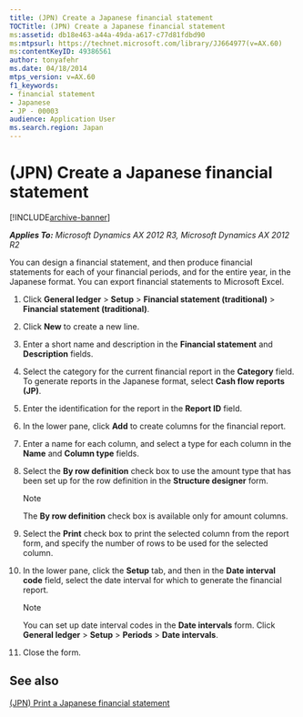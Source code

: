 ```yaml
---
title: (JPN) Create a Japanese financial statement
TOCTitle: (JPN) Create a Japanese financial statement
ms:assetid: db18e463-a44a-49da-a617-c77d81fdbd90
ms:mtpsurl: https://technet.microsoft.com/library/JJ664977(v=AX.60)
ms:contentKeyID: 49386561
author: tonyafehr
ms.date: 04/18/2014
mtps_version: v=AX.60
f1_keywords:
- financial statement
- Japanese
- JP - 00003
audience: Application User
ms.search.region: Japan
---
```


# (JPN) Create a Japanese financial statement 


[!INCLUDE[archive-banner](includes/archive-banner.md)]


_**Applies To:** Microsoft Dynamics AX 2012 R3, Microsoft Dynamics AX 2012 R2_

You can design a financial statement, and then produce financial statements for each of your financial periods, and for the entire year, in the Japanese format. You can export financial statements to Microsoft Excel.

1.  Click **General ledger** \> **Setup** \> **Financial statement (traditional)** \> **Financial statement (traditional)**.

2.  Click **New** to create a new line.

3.  Enter a short name and description in the **Financial statement** and **Description** fields.

4.  Select the category for the current financial report in the **Category** field. To generate reports in the Japanese format, select **Cash flow reports (JP)**.

5.  Enter the identification for the report in the **Report ID** field.

6.  In the lower pane, click **Add** to create columns for the financial report.

7.  Enter a name for each column, and select a type for each column in the **Name** and **Column type** fields.

8.  Select the **By row definition** check box to use the amount type that has been set up for the row definition in the **Structure designer** form.
    

    > [!NOTE]
    > <P>The <STRONG>By row definition</STRONG> check box is available only for amount columns.</P>



9.  Select the **Print** check box to print the selected column from the report form, and specify the number of rows to be used for the selected column.

10. In the lower pane, click the **Setup** tab, and then in the **Date interval code** field, select the date interval for which to generate the financial report.
    

    > [!NOTE]
    > <P>You can set up date interval codes in the <STRONG>Date intervals</STRONG> form. Click <STRONG>General ledger</STRONG> &gt; <STRONG>Setup</STRONG> &gt; <STRONG>Periods</STRONG> &gt; <STRONG>Date intervals</STRONG>.</P>



11. Close the form.

## See also

[(JPN) Print a Japanese financial statement](jpn-print-a-japanese-financial-statement.md)

  



